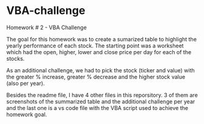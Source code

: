 # VBA-challenge
Homework # 2 - VBA Challenge

The goal for this homework was to create a sumarized table to highlight the yearly performance of each stock. 
The starting point was a worksheet which had the open, higher, lower and close price per day for each of the stocks.

As an additional challenge, we had to pick the stock (ticker and value) with the greater % increase, greater % decrease and the higher stock value (also per year).

Besides the readme file, I have 4 other files in this reporsitory. 3 of them are screenshots of the summarized table and the additional challenge per year and the last one is a vs code file with the VBA script used to achieve the homework goal.

